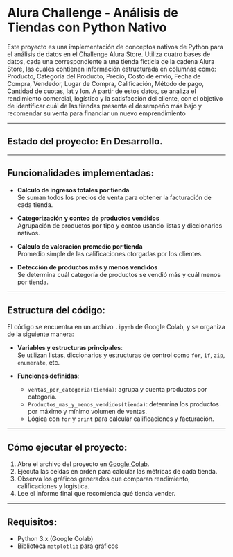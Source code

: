 # Alura Challenge - Análisis de Tiendas con Python Nativo

Este proyecto es una implementación de conceptos nativos de Python para el análisis de datos en el Challenge Alura Store. Utiliza cuatro bases de datos, cada una correspondiente a una tienda ficticia de la cadena Alura Store, las cuales contienen información estructurada en columnas como: Producto, Categoría del Producto, Precio, Costo de envío, Fecha de Compra, Vendedor, Lugar de Compra, Calificación, Método de pago, Cantidad de cuotas, lat y lon. A partir de estos datos, se analiza el rendimiento comercial, logístico y la satisfacción del cliente, con el objetivo de identificar cuál de las tiendas presenta el desempeño más bajo y recomendar su venta para financiar un nuevo emprendimiento

---

## Estado del proyecto: En Desarrollo.

---

## Funcionalidades implementadas:

- **Cálculo de ingresos totales por tienda**  
  Se suman todos los precios de venta para obtener la facturación de cada tienda.

- **Categorización y conteo de productos vendidos**  
  Agrupación de productos por tipo y conteo usando listas y diccionarios nativos.

- **Cálculo de valoración promedio por tienda**  
  Promedio simple de las calificaciones otorgadas por los clientes.

- **Detección de productos más y menos vendidos**  
  Se determina cuál categoría de productos se vendió más y cuál menos por tienda.

---

## Estructura del código:

El código se encuentra en un archivo `.ipynb` de Google Colab, y se organiza de la siguiente manera:

- **Variables y estructuras principales**:  
  Se utilizan listas, diccionarios y estructuras de control como `for`, `if`, `zip`, `enumerate`, etc.

- **Funciones definidas**:
  - `ventas_por_categoria(tienda)`: agrupa y cuenta productos por categoría.
  - `Productos_mas_y_menos_vendidos(tienda)`: determina los productos por máximo y mínimo volumen de ventas.
  - Lógica con `for` y `print` para calcular calificaciones y facturación.

---

## Cómo ejecutar el proyecto:

1. Abre el archivo del proyecto en [Google Colab](https://colab.research.google.com/).
2. Ejecuta las celdas en orden para calcular las métricas de cada tienda.
3. Observa los gráficos generados que comparan rendimiento, calificaciones y logística.
4. Lee el informe final que recomienda qué tienda vender.

---

## Requisitos:

- Python 3.x (Google Colab)
- Biblioteca `matplotlib` para gráficos
